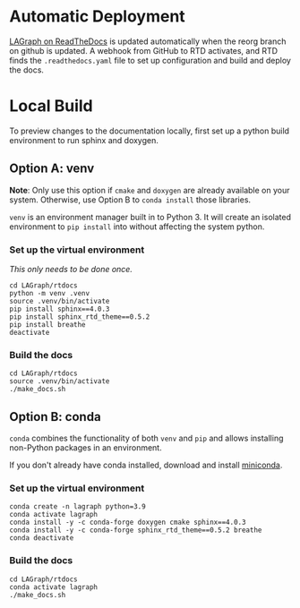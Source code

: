 Automatic Deployment
======================
[LAGraph on ReadTheDocs](https://lagraph.readthedocs.io) is updated automatically when the
reorg branch on github is updated. A webhook from GitHub to RTD activates, and RTD finds the
`.readthedocs.yaml` file to set up configuration and build and deploy the docs.

Local Build
===========
To preview changes to the documentation locally, first set up a python build environment
to run sphinx and doxygen.

## Option A: venv

**Note**: Only use this option if `cmake` and `doxygen` are already available on your system.
Otherwise, use Option B to `conda install` those libraries.

`venv` is an environment manager built in to Python 3. It will create an isolated environment
to `pip install` into without affecting the system python.

### Set up the virtual environment
*This only needs to be done once.*

    cd LAGraph/rtdocs
    python -m venv .venv
    source .venv/bin/activate
    pip install sphinx==4.0.3
    pip install sphinx_rtd_theme==0.5.2
    pip install breathe
    deactivate

### Build the docs

    cd LAGraph/rtdocs
    source .venv/bin/activate
    ./make_docs.sh


## Option B: conda
`conda` combines the functionality of both `venv` and `pip` and allows installing non-Python
packages in an environment.

If you don't already have conda installed, download and install [miniconda](https://docs.conda.io/en/latest/miniconda.html).


### Set up the virtual environment

    conda create -n lagraph python=3.9
    conda activate lagraph
    conda install -y -c conda-forge doxygen cmake sphinx==4.0.3
    conda install -y -c conda-forge sphinx_rtd_theme==0.5.2 breathe
    conda deactivate

### Build the docs

    cd LAGraph/rtdocs
    conda activate lagraph
    ./make_docs.sh
